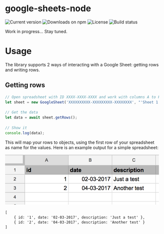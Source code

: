 # google-sheets-node

![Current version](https://img.shields.io/npm/v/google-sheets-wrapper.svg)
![Downloads on npm](https://img.shields.io/npm/dt/google-sheets-wrapper.svg)
![License](https://img.shields.io/npm/l/google-sheets-wrapper.svg)
![Build status](https://img.shields.io/travis/Savjee/google-sheets-wrapper.svg)

Work in progress... Stay tuned.

# Usage
The library supports 2 ways of interacting with a Google Sheet: getting rows and writing rows.

## Getting rows
```javascript
// Open spreadsheet with ID XXXX-XXXX-XXXX and work with columns A to F in worksheet "Sheet 1"
let sheet = new GoogleSheet('XXXXXXXXXX-XXXXXXXXX-XXXXXXXX', "'Sheet 1'!A:F");

// Get the data
let data = await sheet.getRows();

// Show it
console.log(data);
```

This will map your rows to objects, using the first row of your spreadsheet as name for the values.
Here is an example output for a simple spreadsheet:

![Example spreadsheet](examples/simple-spreadsheet.png)

```
[ 
    { id: '1', date: '02-03-2017', description: 'Just a test' },
    { id: '2', date: '04-03-2017', description: 'Another test' } 
]
```
